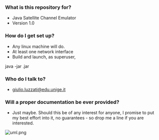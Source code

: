 ### What is this repository for? ###

* Java Satellite Channel Emulator
* Version 1.0

### How do I get set up? ###

* Any linux machine will do.
* At least one network interface
* Build and launch, as superuser, 

java -jar <name>.jar

### Who do I talk to? ###

* giulio.luzzati@edu.unige.it

### Will a proper documentation be ever provided? ###

* Just maybe. Should this be of any interest for anyone, I promise to put my best effort into it, no guarantees - so drop me a line if you are interested.

![uml.png](https://bitbucket.org/repo/4AGpGK/images/2679845785-uml.png)